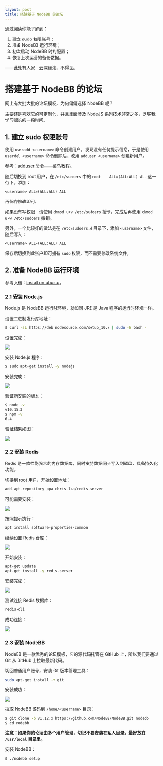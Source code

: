 ```yaml
---
layout: post
title: 搭建基于 NodeBB 的论坛
---
```


通过阅读你能了解到：
1. 建立 sudo 权限账号；
2. 准备 NodeBB 运行环境；
3. 初次启动 NodeBB 时的配置；
4. 恢复上次运营的备份数据。

——此处有人家，云深缘浅，不得见。

<!--more-->

# 搭建基于 NodeBB 的论坛
网上有大批大批的论坛模板，为何偏偏选择 NodeBB 呢？

主要还是喜欢它的可定制化，并且里面涉及 NodeJS 系列技术非常之多，足够我学习很长的一段时间。


## 1. 建立 sudo 权限账号
使用 `useradd <username>` 命令创建用户，发现没有任何提示信息，于是使用 `userdel <username>` 命令删除后，改用 `adduser <username>` 创建新用户。

参考：[adduser 命令——菜鸟教程][1]。

随后切换到 root 用户，在 `/etc/sudoers` 中的 `root    ALL=(ALL:ALL) ALL` 这一行下，添加：
```text
<username> ALL=(ALL:ALL) ALL
```

再保存修改即可。

如果没有写权限，请使用 `chmod u+w /etc/sudoers` 授予，完成后再使用 `chmod u-w /etc/sudoers` 撤销。

另外，一个比较好的做法是在 `/etc/sudoers.d` 目录下，添加 `<username>` 文件，随后写入：
```text
<username> ALL=(ALL:ALL) ALL
```

保存后切换到此账户即可拥有 `sudo` 权限，而不需要修改系统文件。


## 2. 准备 NodeBB 运行环境
参考文档：[install on ubuntu][2]。

### 2.1 安装 Node.js
Node.js 是 NodeBB 运行时环境，就如同 JRE 是 Java 程序的运行时环境一样。

设置二进制发行库地址：
```bash
$ curl -sL https://deb.nodesource.com/setup_10.x | sudo -E bash -
```

设置完成：

![](/assets/images/nodebb/nodejs-repository.png)

安装 Node.js 程序：
```bash
$ sudo apt-get install -y nodejs
```

安装完成：

![](/assets/images/nodebb/nodejs-install.png)

验证所安装的版本：
```bash
$ node -v
v10.15.3
$ npm -v
6.4
```

验证结果如图：

![](/assets/images/nodebb/nodejs-verity.png)

### 2.2 安装 Redis
Redis 是一款性能强大的内存数据库，同时支持数据同步写入到磁盘，具备持久化功能。

切换到 root 用户，开始设置地址：
```bash
add-apt-repository ppa:chris-lea/redis-server
```

可能需要安装：

![](/assets/images/nodebb/install-software-properties-common.png)

按照提示执行：
```bash
apt install software-properties-common
```

继续设置 Redis 仓库：

![](/assets/images/nodebb/redis-repository.png)

开始安装：
```bash
apt-get update
apt-get install -y redis-server
```

安装完成：

![](/assets/images/nodebb/redis-install.png)

测试连接 Redis 数据库：
```bash
redis-cli
```

成功连接：

![](/assets/images/nodebb/redis-cli.png)

### 2.3 安装 NodeBB
NodeBB 是一款优秀的论坛模板，它的源代码托管在 GitHub 上，所以我们要通过 Git 从 GitHub 上拉取最新代码。

切回普通用户账号，安装 Git 版本管理工具：
```bash
sudo apt-get install -y git
```

安装成功：

![](/assets/images/nodebb/git-install.png)

拉取 NodeBB 源码到 `/home/<username>` 目录：
```bash
$ git clone -b v1.12.x https://github.com/NodeBB/NodeBB.git nodebb
$ cd nodebb
```

**注意：如果你的论坛由多个用户管理，切记不要安装在私人目录，最好放在 `/usr/local` 目录里。**

安装 NodeBB：
```bash
$ ./nodebb setup
```






[1]:https://www.runoob.com/linux/linux-comm-adduser.html
[2]:https://docs.nodebb.org/installing/os/ubuntu/
